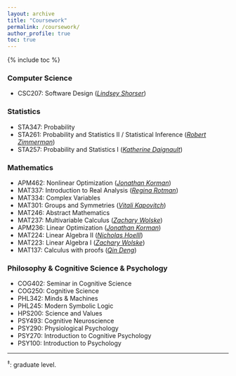 ```yaml
---
layout: archive
title: "Coursework"
permalink: /coursework/
author_profile: true
toc: true
---
```



<style>
    ul {
      margin-bottom: 0;
    }
</style>

{% include toc %}


### Computer Science

- CSC207: Software Design ([*Lindsey Shorser*](http://www.math.toronto.edu/cms/people/faculty/shorser-lindsey/))

### Statistics

- STA347: Probability
- STA261: Probability and Statistics II / Statistical Inference ([*Robert Zimmerman*](https://www.statistics.utoronto.ca/people/directories/graduate-students/robert-zimmerman))
- STA257: Probability and Statistics I ([*Katherine Daignault*](https://www.statistics.utoronto.ca/people/directories/all-faculty/katherine-daignault))

### Mathematics
- APM462: Nonlinear Optimization ([*Jonathan Korman*](https://www.math.toronto.edu/jkorman/))
- MAT337: Introduction to Real Analysis ([*Regina Rotman*](http://www.math.toronto.edu/rina/))
- MAT334: Complex Variables
- MAT301: Groups and Symmetries ([*Vitali Kapovitch*](http://www.math.toronto.edu/vtk/))
- MAT246: Abstract Mathematics
- MAT237: Multivariable Calculus ([*Zachary Wolske*](https://www.math.toronto.edu/cms/people/faculty/wolske-zackary/))
- APM236: Linear Optimization ([*Jonathan Korman*](https://www.math.toronto.edu/jkorman/))
- MAT224: Linear Algebra II ([*Nicholas Hoelll*](http://www.math.toronto.edu/nhoell/))
- MAT223: Linear Algebra I ([*Zachary Wolske*](https://www.math.toronto.edu/cms/people/faculty/wolske-zackary/))
- MAT137: Calculus with proofs ([*Qin Deng*](http://www.math.toronto.edu/dengqin/))

### Philosophy & Cognitive Science & Psychology
- COG402: Seminar in Cognitive Science
- COG250: Cognitive Science
- PHL342: Minds & Machines
- PHL245: Modern Symbolic Logic
- HPS200: Science and Values
- PSY493: Cognitive Neuroscience
- PSY290: Physiological Psychology
- PSY270: Introduction to Cognitive Psychology
- PSY100: Introduction to Psychology

---

<sup>‡</sup>: graduate level.
